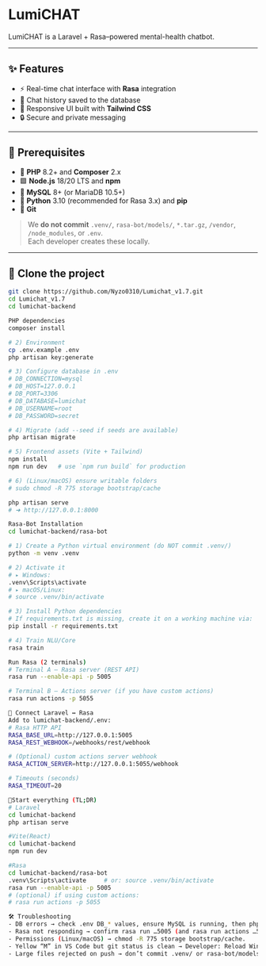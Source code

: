 # LumiCHAT

LumiCHAT is a Laravel + Rasa–powered mental-health chatbot.

---

## ✨ Features
- ⚡ Real-time chat interface with **Rasa** integration
- 💾 Chat history saved to the database
- 🧩 Responsive UI built with **Tailwind CSS**
- 🔒 Secure and private messaging

---

## 🧰 Prerequisites
- 🐘 **PHP** 8.2+ and **Composer** 2.x  
- 🟩 **Node.js** 18/20 LTS and **npm**  
- 🐬 **MySQL** 8+ (or MariaDB 10.5+)  
- 🐍 **Python** 3.10 (recommended for Rasa 3.x) and **pip**  
- 🔧 **Git**

> We **do not commit** `.venv/`, `rasa-bot/models/`, `*.tar.gz`, `/vendor`, `/node_modules`, or `.env`.  
> Each developer creates these locally.

---

## 🧬 Clone the project
```bash
git clone https://github.com/Nyzo0310/Lumichat_v1.7.git
cd Lumichat_v1.7
cd lumichat-backend

PHP dependencies
composer install

# 2) Environment
cp .env.example .env
php artisan key:generate

# 3) Configure database in .env
# DB_CONNECTION=mysql
# DB_HOST=127.0.0.1
# DB_PORT=3306
# DB_DATABASE=lumichat
# DB_USERNAME=root
# DB_PASSWORD=secret

# 4) Migrate (add --seed if seeds are available)
php artisan migrate

# 5) Frontend assets (Vite + Tailwind)
npm install
npm run dev   # use `npm run build` for production

# 6) (Linux/macOS) ensure writable folders
# sudo chmod -R 775 storage bootstrap/cache

php artisan serve
# ➜ http://127.0.0.1:8000

Rasa-Bot Installation
cd lumichat-backend/rasa-bot

# 1) Create a Python virtual environment (do NOT commit .venv/)
python -m venv .venv

# 2) Activate it
# ▸ Windows:
.venv\Scripts\activate
# ▸ macOS/Linux:
# source .venv/bin/activate

# 3) Install Python dependencies
# If requirements.txt is missing, create it on a working machine via:  pip freeze > requirements.txt
pip install -r requirements.txt

# 4) Train NLU/Core
rasa train

Run Rasa (2 terminals)
# Terminal A – Rasa server (REST API)
rasa run --enable-api -p 5005

# Terminal B – Actions server (if you have custom actions)
rasa run actions -p 5055

🔗 Connect Laravel ↔ Rasa
Add to lumichat-backend/.env:
# Rasa HTTP API
RASA_BASE_URL=http://127.0.0.1:5005
RASA_REST_WEBHOOK=/webhooks/rest/webhook

# (Optional) custom actions server webhook
RASA_ACTION_SERVER=http://127.0.0.1:5055/webhook

# Timeouts (seconds)
RASA_TIMEOUT=20

🚀Start everything (TL;DR)
# Laravel
cd lumichat-backend
php artisan serve

#Vite(React)
cd lumichat-backend
npm run dev

#Rasa
cd lumichat-backend/rasa-bot
.venv\Scripts\activate     # or: source .venv/bin/activate
rasa run --enable-api -p 5005
# (optional) if using custom actions:
# rasa run actions -p 5055

🛠️ Troubleshooting
- DB errors → check .env DB_* values, ensure MySQL is running, then php artisan migrate.
- Rasa not responding → confirm rasa run …5005 (and rasa run actions …5055 if needed) are running.
- Permissions (Linux/macOS) → chmod -R 775 storage bootstrap/cache.
- Yellow “M” in VS Code but git status is clean → Developer: Reload Window.
- Large files rejected on push → don’t commit .venv/ or rasa-bot/models/ (already ignored).

